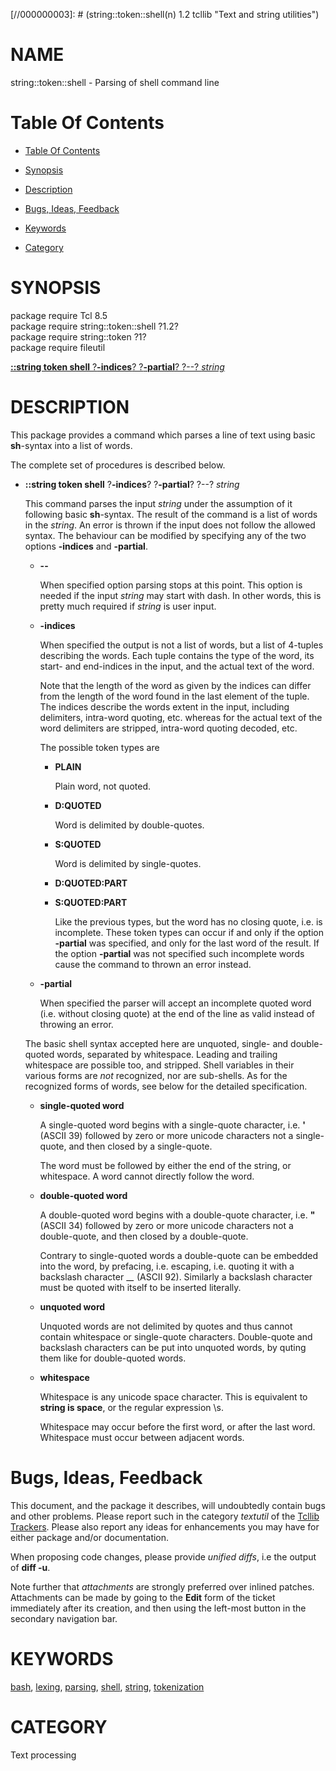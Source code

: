 
[//000000001]: # (string::token::shell - Text and string utilities)
[//000000002]: # (Generated from file 'token_shell.man' by tcllib/doctools with format 'markdown')
[//000000003]: # (string::token::shell(n) 1.2 tcllib "Text and string utilities")

# NAME

string::token::shell - Parsing of shell command line

# <a name='toc'></a>Table Of Contents

  -  [Table Of Contents](#toc)

  -  [Synopsis](#synopsis)

  -  [Description](#section1)

  -  [Bugs, Ideas, Feedback](#section2)

  -  [Keywords](#keywords)

  -  [Category](#category)

# <a name='synopsis'></a>SYNOPSIS

package require Tcl 8.5  
package require string::token::shell ?1.2?  
package require string::token ?1?  
package require fileutil  

[__::string token shell__ ?__-indices__? ?__-partial__? ?--? *string*](#1)  

# <a name='description'></a>DESCRIPTION

This package provides a command which parses a line of text using basic
__sh__-syntax into a list of words.

The complete set of procedures is described below.

  - <a name='1'></a>__::string token shell__ ?__-indices__? ?__-partial__? ?--? *string*

    This command parses the input *string* under the assumption of it following
    basic __sh__-syntax. The result of the command is a list of words in the
    *string*. An error is thrown if the input does not follow the allowed
    syntax. The behaviour can be modified by specifying any of the two options
    __-indices__ and __-partial__.

      * __--__

        When specified option parsing stops at this point. This option is needed
        if the input *string* may start with dash. In other words, this is
        pretty much required if *string* is user input.

      * __-indices__

        When specified the output is not a list of words, but a list of 4-tuples
        describing the words. Each tuple contains the type of the word, its
        start- and end-indices in the input, and the actual text of the word.

        Note that the length of the word as given by the indices can differ from
        the length of the word found in the last element of the tuple. The
        indices describe the words extent in the input, including delimiters,
        intra-word quoting, etc. whereas for the actual text of the word
        delimiters are stripped, intra-word quoting decoded, etc.

        The possible token types are

          + __PLAIN__

            Plain word, not quoted.

          + __D:QUOTED__

            Word is delimited by double-quotes.

          + __S:QUOTED__

            Word is delimited by single-quotes.

          + __D:QUOTED:PART__

          + __S:QUOTED:PART__

            Like the previous types, but the word has no closing quote, i.e. is
            incomplete. These token types can occur if and only if the option
            __-partial__ was specified, and only for the last word of the
            result. If the option __-partial__ was not specified such incomplete
            words cause the command to thrown an error instead.

      * __-partial__

        When specified the parser will accept an incomplete quoted word (i.e.
        without closing quote) at the end of the line as valid instead of
        throwing an error.

    The basic shell syntax accepted here are unquoted, single- and double-quoted
    words, separated by whitespace. Leading and trailing whitespace are possible
    too, and stripped. Shell variables in their various forms are *not*
    recognized, nor are sub-shells. As for the recognized forms of words, see
    below for the detailed specification.

      * __single-quoted word__

        A single-quoted word begins with a single-quote character, i.e. __'__
        (ASCII 39) followed by zero or more unicode characters not a
        single-quote, and then closed by a single-quote.

        The word must be followed by either the end of the string, or
        whitespace. A word cannot directly follow the word.

      * __double-quoted word__

        A double-quoted word begins with a double-quote character, i.e. __"__
        (ASCII 34) followed by zero or more unicode characters not a
        double-quote, and then closed by a double-quote.

        Contrary to single-quoted words a double-quote can be embedded into the
        word, by prefacing, i.e. escaping, i.e. quoting it with a backslash
        character __\__ (ASCII 92). Similarly a backslash character must be
        quoted with itself to be inserted literally.

      * __unquoted word__

        Unquoted words are not delimited by quotes and thus cannot contain
        whitespace or single-quote characters. Double-quote and backslash
        characters can be put into unquoted words, by quting them like for
        double-quoted words.

      * __whitespace__

        Whitespace is any unicode space character. This is equivalent to
        __string is space__, or the regular expression \\s.

        Whitespace may occur before the first word, or after the last word.
        Whitespace must occur between adjacent words.

# <a name='section2'></a>Bugs, Ideas, Feedback

This document, and the package it describes, will undoubtedly contain bugs and
other problems. Please report such in the category *textutil* of the [Tcllib
Trackers](http://core.tcl.tk/tcllib/reportlist). Please also report any ideas
for enhancements you may have for either package and/or documentation.

When proposing code changes, please provide *unified diffs*, i.e the output of
__diff -u__.

Note further that *attachments* are strongly preferred over inlined patches.
Attachments can be made by going to the __Edit__ form of the ticket immediately
after its creation, and then using the left-most button in the secondary
navigation bar.

# <a name='keywords'></a>KEYWORDS

[bash](../../../../index.md#bash), [lexing](../../../../index.md#lexing),
[parsing](../../../../index.md#parsing), [shell](../../../../index.md#shell),
[string](../../../../index.md#string),
[tokenization](../../../../index.md#tokenization)

# <a name='category'></a>CATEGORY

Text processing
